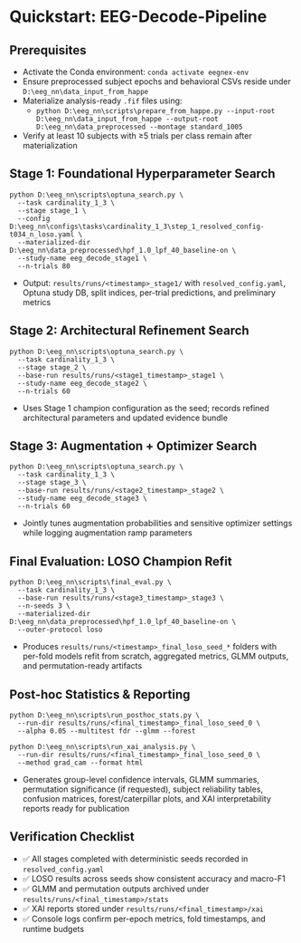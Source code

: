 # Quickstart: EEG-Decode-Pipeline

## Prerequisites
- Activate the Conda environment: `conda activate eegnex-env`
- Ensure preprocessed subject epochs and behavioral CSVs reside under `D:\eeg_nn\data_input_from_happe`
- Materialize analysis-ready `.fif` files using:
  - `python D:\eeg_nn\scripts\prepare_from_happe.py --input-root D:\eeg_nn\data_input_from_happe --output-root D:\eeg_nn\data_preprocessed --montage standard_1005`
- Verify at least 10 subjects with ≥5 trials per class remain after materialization

## Stage 1: Foundational Hyperparameter Search
```
python D:\eeg_nn\scripts\optuna_search.py \
  --task cardinality_1_3 \
  --stage stage_1 \
  --config D:\eeg_nn\configs\tasks\cardinality_1_3\step_1_resolved_config-t034_n_loso.yaml \
  --materialized-dir D:\eeg_nn\data_preprocessed\hpf_1.0_lpf_40_baseline-on \
  --study-name eeg_decode_stage1 \
  --n-trials 80
```
- Output: `results/runs/<timestamp>_stage1/` with `resolved_config.yaml`, Optuna study DB, split indices, per-trial predictions, and preliminary metrics

## Stage 2: Architectural Refinement Search
```
python D:\eeg_nn\scripts\optuna_search.py \
  --task cardinality_1_3 \
  --stage stage_2 \
  --base-run results/runs/<stage1_timestamp>_stage1 \
  --study-name eeg_decode_stage2 \
  --n-trials 60
```
- Uses Stage 1 champion configuration as the seed; records refined architectural parameters and updated evidence bundle

## Stage 3: Augmentation + Optimizer Search
```
python D:\eeg_nn\scripts\optuna_search.py \
  --task cardinality_1_3 \
  --stage stage_3 \
  --base-run results/runs/<stage2_timestamp>_stage2 \
  --study-name eeg_decode_stage3 \
  --n-trials 60
```
- Jointly tunes augmentation probabilities and sensitive optimizer settings while logging augmentation ramp parameters

## Final Evaluation: LOSO Champion Refit
```
python D:\eeg_nn\scripts\final_eval.py \
  --task cardinality_1_3 \
  --base-run results/runs/<stage3_timestamp>_stage3 \
  --n-seeds 3 \
  --materialized-dir D:\eeg_nn\data_preprocessed\hpf_1.0_lpf_40_baseline-on \
  --outer-protocol loso
```
- Produces `results/runs/<timestamp>_final_loso_seed_*` folders with per-fold models refit from scratch, aggregated metrics, GLMM outputs, and permutation-ready artifacts

## Post-hoc Statistics & Reporting
```
python D:\eeg_nn\scripts\run_posthoc_stats.py \
  --run-dir results/runs/<final_timestamp>_final_loso_seed_0 \
  --alpha 0.05 --multitest fdr --glmm --forest

python D:\eeg_nn\scripts\run_xai_analysis.py \
  --run-dir results/runs/<final_timestamp>_final_loso_seed_0 \
  --method grad_cam --format html
```
- Generates group-level confidence intervals, GLMM summaries, permutation significance (if requested), subject reliability tables, confusion matrices, forest/caterpillar plots, and XAI interpretability reports ready for publication

## Verification Checklist
- ✅ All stages completed with deterministic seeds recorded in `resolved_config.yaml`
- ✅ LOSO results across seeds show consistent accuracy and macro-F1
- ✅ GLMM and permutation outputs archived under `results/runs/<final_timestamp>/stats`
- ✅ XAI reports stored under `results/runs/<final_timestamp>/xai`
- ✅ Console logs confirm per-epoch metrics, fold timestamps, and runtime budgets
